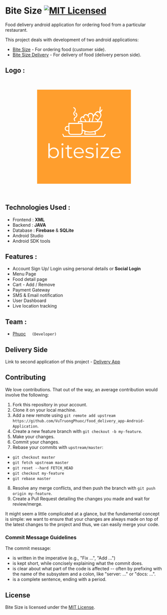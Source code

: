 # Bite Size [![MIT Licensed](https://img.shields.io/github/license/AmanJee-BITS/Food-Delivery-Android-Application)](https://choosealicense.com/licenses/mit/)

Food delivery android application for ordering food from a particular restaurant.

This project deals with development of two android applications:
* [Bite Size](https://github.com/AmanJee-BITS/Food-Delivery-Android-Application) - For ordering food (customer side).
* [Bite Size Delivery](https://github.com/AmanJee-BITS/Food-Delivery-Android-Application-ServerSide) - For delivery of food (delivery person side).

## Logo :
<br>
<p align="center">
<img src="/app/src/main/ic_launcher-playstore.png" width="300" height="300">
</p> </br>

## Technologies Used :
* Frontend : **XML**
* Backend : **JAVA**
* Database : **Firebase** & **SQLite**
* Android Studio
* Android SDK tools

## Features :
* Account Sign Up/ Login using personal details or **Social Login**
* Menu Page
* Food detail page
* Cart - Add / Remove
* Payment Gateway
* SMS & Email notification
* User Dashboard
* Live location tracking

## Team :
* [Phuoc](https://github.com/VuTruongPhuoc) &nbsp;&nbsp;&nbsp; `(Developer)`

## Delivery Side
Link to second application of this project - [Delivery App](https://github.com/VuTruongPhuoc/food_delivery_app-Android-Application-ServerSide)


## Contributing

We love contributions. That out of the way, an average
contribution would involve the following:

1. Fork this repository in your account.
2. Clone it on your local machine.
3. Add a new remote using `git remote add upstream https://github.com/VuTruongPhuoc/food_delivery_app-Android-Application`.
4. Create a new feature branch with `git checkout -b my-feature`.
5. Make your changes.
6. Commit your changes.
7. Rebase your commits with `upstream/master`:
  - `git checkout master`
  - `git fetch upstream master`
  - `git reset --hard FETCH_HEAD`
  - `git checkout my-feature`
  - `git rebase master`
8. Resolve any merge conflicts, and then push the branch with `git push origin my-feature`.
9. Create a Pull Request detailing the changes you made and wait for review/merge.

It might seem a little complicated at a glance, but the fundamental concept is simple: we
want to ensure that your changes are always made on top of the latest changes to the
project and thus, we can easily merge your code.

### Commit Message Guidelines

The commit message:

- is written in the imperative (e.g., "Fix ...", "Add ...")
- is kept short, while concisely explaining what the commit does.
- is clear about what part of the code is affected -- often by prefixing with the name of the subsystem and a colon, like "server: ..." or "docs: ...".
- is a complete sentence, ending with a period.

## License

Bite Size is licensed under the [MIT License](https://en.wikipedia.org/wiki/MIT_License).

